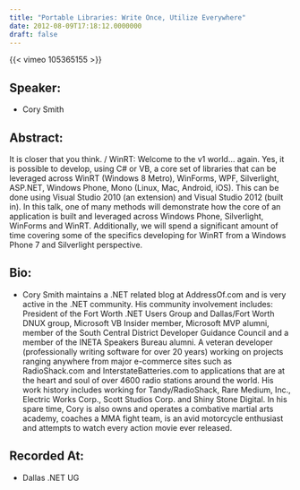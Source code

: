 ```yaml
---
title: "Portable Libraries: Write Once, Utilize Everywhere"
date: 2012-08-09T17:18:12.0000000
draft: false
---
```


{{< vimeo 105365155 >}}

## Speaker:

 - Cory Smith

## Abstract:

It is closer that you think. / WinRT: Welcome to the v1 world… again.
Yes, it is possible to develop, using C# or VB, a core set of libraries that can be leveraged across WinRT (Windows 8 Metro), WinForms, WPF, Silverlight, ASP.NET, Windows Phone, Mono (Linux, Mac, Android, iOS). This can be done using Visual Studio 2010 (an extension) and Visual Studio 2012 (built in). In this talk, one of many methods will demonstrate how the core of an application is built and leveraged across Windows Phone, Silverlight, WinForms and WinRT.
Additionally, we will spend a significant amount of time covering some of the specifics developing for WinRT from a Windows Phone 7 and Silverlight perspective.

## Bio:

 - <p>Cory Smith maintains a .NET related blog at AddressOf.com and is very active in the .NET community. His community involvement includes: President of the Fort Worth .NET Users Group and Dallas/Fort Worth DNUX group, Microsoft VB Insider member, Microsoft MVP alumni, member of the South Central District Developer Guidance Council and a member of the INETA Speakers Bureau alumni. A veteran developer (professionally writing software for over 20 years) working on projects ranging anywhere from major e-commerce sites such as RadioShack.com and InterstateBatteries.com to applications that are at the heart and soul of over 4600 radio stations around the world.  His work history includes working for Tandy/RadioShack, Rare Medium, Inc., Electric Works Corp., Scott Studios Corp. and Shiny Stone Digital. In his spare time, Cory is also owns and operates a combative martial arts academy, coaches a MMA fight team, is an avid motorcycle enthusiast and attempts to watch every action movie ever released.</p>

## Recorded At:

 - Dallas .NET UG

